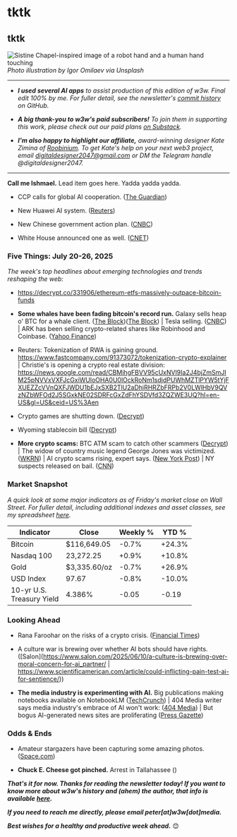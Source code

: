 # tktk
## tktk

![Sistine Chapel-inspired image of a robot hand and a human hand touching](https://unsplash.com/photos/two-hands-touching-each-other-in-front-of-a-pink-background-gVQLAbGVB6Q)
*Photo illustration by Igor Omilaev via Unsplash*

<hr>

- _**I used several AI apps** to assist production of this edition of w3w. Final edit 100% by me. For fuller detail, see the newsletter's [commit history](https://github.com/peteramckay/w3wnewsletter/commits) on GitHub._

- _**A big thank-you to w3w's paid subscribers!** To join them in supporting this work, please check out our paid plans [on Substack](https://w3wnews.substack.com/subscribe)._

- _**I'm also happy to highlight our affiliate,** award-winning designer Kate Zimina of [Roobinium](https://dribbble.com/roobinium). To get Kate's help on your next web3 project, email digitaldesigner2047@gmail.com or DM the Telegram handle @digitaldesigner2047._

<hr>

**Call me Ishmael.** Lead item goes here. Yadda yadda yadda.

<!-- Round up several links about China's AI policy + startups...
 -->

- CCP calls for global AI cooperation. ([The Guardian](https://www.theguardian.com/technology/2025/jul/26/china-calls-for-global-ai-cooperation-days-after-trump-administration-unveils-low-regulation-strategy)) 

- New Huawei AI system. ([Reuters](https://www.reuters.com/world/china/huawei-shows-off-ai-computing-system-rival-nvidias-top-product-2025-07-26/)) 

- New Chinese government action plan. ([CNBC](https://www.cnbc.com/2025/07/26/china-ai-action-plan.html)) 

- White House announced one as well. ([CNET](https://www.cnet.com/tech/services-and-software/trumps-ai-action-plan-is-here-5-key-takeaways/))

<!--

<hr>

[![affiliate banner ad](https://w3w.news/img/affiliate-kz-letter.png)](
https://dribbble.com/roobinium)

<hr>

-->

### Five Things: July 20-26, 2025

*The week's top headlines about emerging technologies and trends reshaping the web:*

- https://decrypt.co/331906/ethereum-etfs-massively-outpace-bitcoin-funds

- **Some whales have been fading bitcoin's record run.** Galaxy sells heap o' BTC for a whale client. ([The Block](https://www.theblock.co/post/364332/galaxy-sells-more-than-80000-btc-for-a-satoshi-era-investor))([The Block](https://www.theblock.co/post/364271/whale-sells-billions-bitcoin-galaxy)) | Tesla selling. ([CNBC](https://www.cnbc.com/2025/07/24/tesla-bitcoin-crypto-sale.html)) | ARK has been selling crypto-related shares like Robinhood and Coinbase. ([Yahoo Finance](https://finance.yahoo.com/news/cathie-wood-sells-crypto-stocks-133854499.html?guccounter=1&guce_referrer=aHR0cHM6Ly9uZXdzLmdvb2dsZS5jb20v&guce_referrer_sig=AQAAAIvOdOVjbp5d36tgkvs3KGo7dDf3vfx6Tl3cAB-EDtpr8j-LgmMvCWXen1TMr7a1OeyB8uHAY26OOwMoVavfa2G1_JRIx8-rIVXuVkMnH-2Hn2EMPZlx-Ugonm3d6zRdlsnmuM0VTmj8ggrvRFnhAvHIDHq19ahvst_w1ctN9ekT)) 

- Reuters: Tokenization of RWA is gaining ground. https://www.fastcompany.com/91373072/tokenization-crypto-explainer | Christie's is opening a crypto real estate division: https://news.google.com/read/CBMihgFBVV95cUxNVl9Ia2J4bjZmSmJIM25pNVVxVXFJcGxiWUloOHA0U0lOckRoNm1sdjdPUWhMZTlPYW5tYjFXUEZZcVVnQXFJWDU1bEJxSXB2TlU2aDhjRHRZbFRPb2V0LWlHbV9QVzNZbWFOd2J5SGxkNE02SDRFcGxZdFhYSDVfd3ZQZWE3UQ?hl=en-US&gl=US&ceid=US%3Aen

- Crypto games are shutting down. ([Decrypt](https://decrypt.co/329820/why-crypto-games-shutting-down-experts-weigh-in))

- Wyoming stablecoin bill ([Decrypt](https://decrypt.co/331948/wyoming-stablecoin-billed-yield-bearing-alternative-cbdc-control))

- **More crypto scams:** BTC ATM scam to catch other scammers ([Decrypt](https://decrypt.co/331845/fake-bitcoin-atm-scheme-wasted-4000-hours-scammers-time)) | The widow of country music legend George Jones was victimized. ([WKRN](https://www.wkrn.com/news/local-news/george-jones-widow-crypto-theft/)) | AI crypto scams rising, expert says. ([New York Post](https://nypost.com/2025/07/26/tech/ai-fueled-crypto-scams-surging-in-nyc-and-beyond-expert-warns/)) | NY suspects released on bail. ([CNN](https://www.cnn.com/2025/07/24/us/suspects-new-york-crypto-kidnapping-bail-hnk))

### Market Snapshot

*A quick look at some major indicators as of Friday's market close on Wall Street. For fuller detail, including additional indexes and asset classes, see my spreadsheet [here](https://docs.google.com/spreadsheets/d/11XuSerOv1DG7vFWAkwoXehOe4G4xDMm6LSNL7SAL4vA/edit?usp=sharing).*

<table>

  <thead>
    <tr>
      <th>Indicator</th>
      <th>Close</th>
      <th>Weekly %</th>
      <th>YTD %</th>
    </tr>
  </thead>

  <tbody>
   <tr>
     <td>Bitcoin</td>
     <td>$116,649.05</td>
     <td>-0.7%</td>
     <td>+24.3%</td>
   </tr>

   <tr>
     <td>Nasdaq 100</td>
     <td>23,272.25</td>
     <td>+0.9%</td>
     <td>+10.8%</td>
   </tr>

   <tr>
     <td>Gold</td>
     <td>$3,335.60/oz</td>
     <td>-0.7%</td>
     <td>+26.9%</td>
   </tr>

   <tr>
     <td>USD Index</td>
     <td>97.67</td>
     <td>-0.8%</td>
     <td>-10.0%</td>
   </tr>

   <tr>
     <td>10-yr U.S.<br> Treasury Yield</td>
     <td>4.386%</td>
     <td>-0.05</td>
     <td>-0.19</td>
   </tr>

</tbody>
</table>

### Looking Ahead

- Rana Faroohar on the risks of a crypto crisis. ([Financial Times](https://news.google.com/read/CBMicEFVX3lxTE8ta25kNk5mSDlsT2lGQWFleVloUFZSS2lYa0JkTVhlV0RTbDdhOVpmSGR1eVZrbzA5TVNhRXlpVE5LUTdEcFJxeEk4bW9vVjN6eDdWOVo5MERHb05tMGRSVjR3clk5TktBSGpKVFVvTmU?hl=en-US&gl=US&ceid=US%3Aen))

- A culture war is brewing over whether AI bots should have rights. ([Salon](https://www.salon.com/2025/06/10/a-culture-is-brewing-over-moral-concern-for-ai_partner/ | https://www.scientificamerican.com/article/could-inflicting-pain-test-ai-for-sentience/))

- **The media industry is experimenting with AI.** Big publications making notebooks available on NotebookLM ([TechCrunch](https://techcrunch.com/2025/07/14/notebooklm-adds-featured-notebooks-from-the-economist-the-atlantic-and-others/?utm_campaign=social&utm_source=bluesky&utm_medium=organic)) | 404 Media writer says media industry's embrace of AI won't work: ([404 Media](https://www.404media.co/the-medias-pivot-to-ai-is-not-real-and-not-going-to-work/?ref=daily-stories-newsletter)) | But bogus AI-generated news sites are proliferating ([Press Gazette](https://pressgazette.co.uk/news/french-journalist-who-uncovered-4000-fake-ai-news-websites-warns-uk-could-be-next/))  

### Odds & Ends

- Amateur stargazers have been capturing some amazing photos. ([Space.com](https://www.space.com/stargazing/amateur-astrophotographer-captures-trio-of-breathtaking-nebulas-from-the-central-australian-desert-photos)) 

- **Chuck E. Cheese got pinched.** Arrest in Tallahassee ([]()) 
 
_**That's it for now. Thanks for reading the newsletter today! If you want to know more about w3w's history and (ahem) the author, that info is available [here](https://w3wnews.substack.com/about).**_

_**If you need to reach me directly, please email peter[at]w3w[dot]media.**_

_**Best wishes for a healthy and productive week ahead.**_ 😊

<!--

Cutting room floor. Save these for next week or beyond...

- Hater's guide to the AI bubble. https://www.wheresyoured.at/the-haters-gui/

- From the archives: Take the algos out of your news diet... https://w3wnews.substack.com/p/20357944_-w3w-07-14-24

- https://gizmodo.com/billionaires-convince-themselves-ai-is-close-to-making-new-scientific-discoveries-2000629060

--> 
